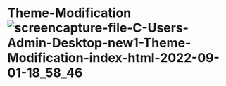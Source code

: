 # Theme-Modification![screencapture-file-C-Users-Admin-Desktop-new1-Theme-Modification-index-html-2022-09-01-18_58_46](https://user-images.githubusercontent.com/109981543/187927709-d7fe0c90-eb1f-4ad8-8f09-111aff05fdd6.png)
